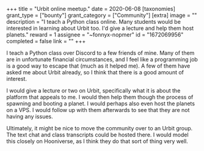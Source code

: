 +++
title = "Urbit online meetup."
date = 2020-06-08
[taxonomies]
grant_type = ["bounty"]
grant_category = ["Community"]
[extra]
image = ""
description = "I teach a Python class online. Many students would be interested in learning about Urbit too. I'd give a lecture and help them host planets."
reward = 1
assignee = "~fonnyx-nopmer"
id = "1672069956"
completed = false
link = ""
+++

I teach a Python class over Discord to a few friends of mine. Many of them are in unfortunate financial circumstances, and I feel like a programming job is a good way to escape that (much as it helped me). A few of them have asked me about Urbit already, so I think that there is a good amount of interest.

I would give a lecture or two on Urbit, specifically what it is about the platform that appeals to me. I would then help them though the process of spawning and booting a planet. I would perhaps also even host the planets on a VPS. I would follow up with them afterwards to see that they are not having any issues.

Ultimately, it might be nice to move the community over to an Urbit group. The text chat and class transcripts could be hosted there. I would model this closely on Hooniverse, as I think they do that sort of thing very well.
    